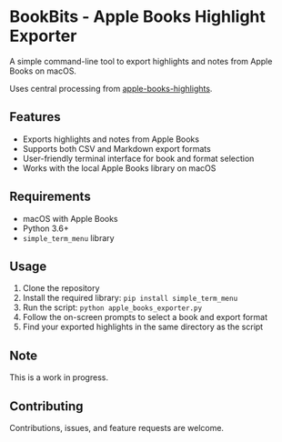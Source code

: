 # BookBits - Apple Books Highlight Exporter

A simple command-line tool to export highlights and notes from Apple Books on macOS.

Uses central processing from [apple-books-highlights](https://github.com/jladicos/apple-books-highlights).

## Features

- Exports highlights and notes from Apple Books
- Supports both CSV and Markdown export formats
- User-friendly terminal interface for book and format selection
- Works with the local Apple Books library on macOS

## Requirements

- macOS with Apple Books
- Python 3.6+
- `simple_term_menu` library

## Usage

1. Clone the repository
2. Install the required library: `pip install simple_term_menu`
3. Run the script: `python apple_books_exporter.py`
4. Follow the on-screen prompts to select a book and export format
5. Find your exported highlights in the same directory as the script

## Note

This is a work in progress.

## Contributing

Contributions, issues, and feature requests are welcome.
